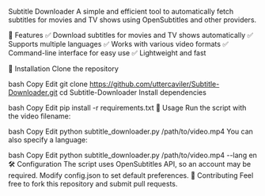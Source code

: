 Subtitle Downloader
A simple and efficient tool to automatically fetch subtitles for movies and TV shows using OpenSubtitles and other providers.

📌 Features
✅ Download subtitles for movies and TV shows automatically
✅ Supports multiple languages
✅ Works with various video formats
✅ Command-line interface for easy use
✅ Lightweight and fast

🚀 Installation
Clone the repository

bash
Copy
Edit
git clone https://github.com/uttercaviler/Subtitle-Downloader.git
cd Subtitle-Downloader
Install dependencies

bash
Copy
Edit
pip install -r requirements.txt
🔧 Usage
Run the script with the video filename:

bash
Copy
Edit
python subtitle_downloader.py /path/to/video.mp4
You can also specify a language:

bash
Copy
Edit
python subtitle_downloader.py /path/to/video.mp4 --lang en
🛠 Configuration
The script uses OpenSubtitles API, so an account may be required.
Modify config.json to set default preferences.
🤝 Contributing
Feel free to fork this repository and submit pull requests.

